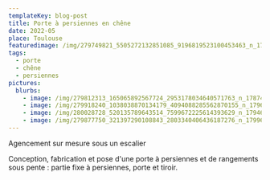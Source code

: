 ```yaml
---
templateKey: blog-post
title: Porte à persiennes en chêne
date: 2022-05
place: Toulouse
featuredimage: /img/279749821_5505272132851085_9196819523100453463_n_17971604989563675.webp
tags:
  - porte
  - chêne
  - persiennes
pictures:
  blurbs:
    - image: /img/279812313_165065892567724_2953178034640571763_n_17874373370678554.webp
    - image: /img/279918240_1038038870134179_4094088285562870155_n_17968834627594554.webp
    - image: /img/280028728_520135789643514_7599672225614393629_n_17946180739932515.webp
    - image: /img/279877750_321397290108843_2803340406436187276_n_17996581036450843.webp
---
```

Agencement sur mesure sous un escalier

Conception, fabrication et pose d'une porte à persiennes et de rangements sous pente : partie fixe à persiennes, porte et tiroir.
